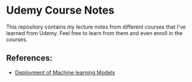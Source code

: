 # Udemy Course Notes
This repository contains my lecture notes from different courses that I've learned from Udemy. Feel free to learn from them and even enroll in the courses.


## References:
- [Deployment of Machine learning Models](https://www.udemy.com/share/101Y5K3@4F-ZX0yaN8pRdq-RRXXVmUSmqwnlu2A781XUyrEKuovKNUcLXPg03Vs0mrvY1OiX-A==/)
